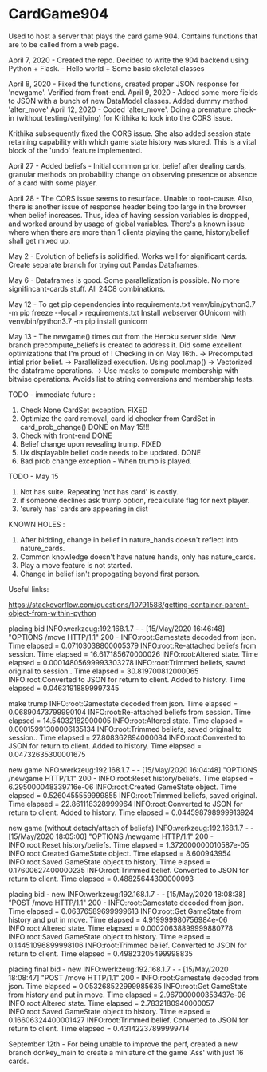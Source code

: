 # CardGame904
Used to host a server that plays the card game 904. Contains functions that are to be called from a web page.

April 7, 2020 - Created the repo. Decided to write the 904 backend using Python + Flask.
              - Hello world + Some basic skeletal classes

April 8, 2020 - Fixed the functions, created proper JSON response for 'newgame'. Verified from front-end. 
April 9, 2020 - Added some more fields to JSON with a bunch of new DataModel classes. Added dummy method 'alter_move'
April 12, 2020 - Coded 'alter_move'. Doing a premature check-in (without testing/verifying) for Krithika
                to look into the CORS issue.
                
Krithika subsequently fixed the CORS issue. She also added session state retaining capability with which
game state history was stored. This is a vital block of the 'undo' feature implemented.

April 27 - Added beliefs - Initial common prior, belief after dealing cards, granular methods on probability change
        on observing presence or absence of a card with some player.

April 28 - The CORS issue seems to resurface. Unable to root-cause. Also, there is another issue of response header
            being too large in the browser when belief increases.
            Thus, idea of having session variables is dropped, and worked around by usage of global variables.
            There's a known issue where when there are more than 1 clients playing the game, history/belief shall get
            mixed up.
            
May 2 - Evolution of beliefs is solidified. Works well for significant cards. 
        Create separate branch for trying out Pandas Dataframes.
        
May 6 - Dataframes is good. Some parallelization is possible. No more signifincant-cards stuff. All 24C8 combinations.        

May 12 - To get pip dependencies into requirements.txt venv/bin/python3.7 -m pip freeze --local > requirements.txt
Install webserver GUnicorn with  venv/bin/python3.7 -m pip install gunicorn

May 13 - The newgame() times out from the Heroku server side. New branch precompute_beliefs is created to address it.
Did some excellent optimizations that I'm proud of ! Checking in on May 16th.
-> Precomputed intial prior belief.
-> Parallelized execution. Using pool.map()
-> Vectorized the dataframe operations. 
-> Use masks to compute membership with bitwise operations. Avoids list to string conversions and membership tests.

TODO - immediate future :
1. Check None CardSet exception.    FIXED
2. Optimize the card removal, card id checker from CardSet in card_prob_change() DONE on May 15!!!
3. Check with front-end DONE
4. Belief change upon revealing trump. FIXED
5. Ux displayable belief code needs to be updated. DONE
6. Bad prob change exception - When trump is played.        
 
TODO - May 15
1. Not has suite. Repeating 'not has card' is costly.
2. if someone declines ask trump option, recalculate flag for next player.
3. 'surely has' cards are appearing in dist
 
KNOWN HOLES :
1. After bidding, change in belief in nature_hands doesn't reflect into nature_cards.
2. Common knowledge doesn't have nature hands, only has nature_cards.
3. Play a move feature is not started.
4. Change in belief isn't propogating beyond first person.


Useful links:

https://stackoverflow.com/questions/10791588/getting-container-parent-object-from-within-python


placing bid
INFO:werkzeug:192.168.1.7 - - [15/May/2020 16:46:48] "OPTIONS /move HTTP/1.1" 200 -
INFO:root:Gamestate decoded from json. Time elapsed = 0.07103038800005379
INFO:root:Re-attached beliefs from session. Time elapsed = 16.617185670000026
INFO:root:Altered state. Time elapsed = 0.00014805699993303278
INFO:root:Trimmed beliefs, saved original to session.. Time elapsed = 30.819700812000065
INFO:root:Converted to JSON for return to client. Added to history. Time elapsed = 0.04631918899997345

make trump
INFO:root:Gamestate decoded from json. Time elapsed = 0.06890473799990104
INFO:root:Re-attached beliefs from session. Time elapsed = 14.54032182900005
INFO:root:Altered state. Time elapsed = 0.00015991300006135134
INFO:root:Trimmed beliefs, saved original to session.. Time elapsed = 27.808362894000084
INFO:root:Converted to JSON for return to client. Added to history. Time elapsed = 0.04732635300001675

new game
NFO:werkzeug:192.168.1.7 - - [15/May/2020 16:04:48] "OPTIONS /newgame HTTP/1.1" 200 -
INFO:root:Reset history/beliefs. Time elapsed = 6.295000048339716e-06
INFO:root:Created GameState object. Time elapsed = 0.5260455559999855
INFO:root:Trimmed beliefs, saved original. Time elapsed = 22.861118328999964
INFO:root:Converted to JSON for return to client. Added to history. Time elapsed = 0.044598798999913924

new game (without detach/attach of beliefs)
INFO:werkzeug:192.168.1.7 - - [15/May/2020 18:05:00] "OPTIONS /newgame HTTP/1.1" 200 -
INFO:root:Reset history/beliefs. Time elapsed = 1.372000000010587e-05
INFO:root:Created GameState object. Time elapsed = 8.600943954
INFO:root:Saved GameState object to history. Time elapsed = 0.17600627400000235
INFO:root:Trimmed belief. Converted to JSON for return to client. Time elapsed = 0.48825644300000093

placing bid - new
INFO:werkzeug:192.168.1.7 - - [15/May/2020 18:08:38] "POST /move HTTP/1.1" 200 -
INFO:root:Gamestate decoded from json. Time elapsed = 0.06376589699999613
INFO:root:Get GameState from history and put in move. Time elapsed = 4.919999980756984e-06
INFO:root:Altered state. Time elapsed = 0.00020638899999880778
INFO:root:Saved GameState object to history. Time elapsed = 0.14451096899998106
INFO:root:Trimmed belief. Converted to JSON for return to client. Time elapsed = 0.49823205499998835

placing final bid - new
INFO:werkzeug:192.168.1.7 - - [15/May/2020 18:08:47] "POST /move HTTP/1.1" 200 -
INFO:root:Gamestate decoded from json. Time elapsed = 0.053268522999985635
INFO:root:Get GameState from history and put in move. Time elapsed = 2.967000000353437e-06
INFO:root:Altered state. Time elapsed = 2.7832180940000057
INFO:root:Saved GameState object to history. Time elapsed = 0.16606324400001427
INFO:root:Trimmed belief. Converted to JSON for return to client. Time elapsed = 0.43142237899999714

September 12th - For being unable to improve the perf, created a new branch donkey_main to create a miniature of 
the game 'Ass' with just 16 cards.